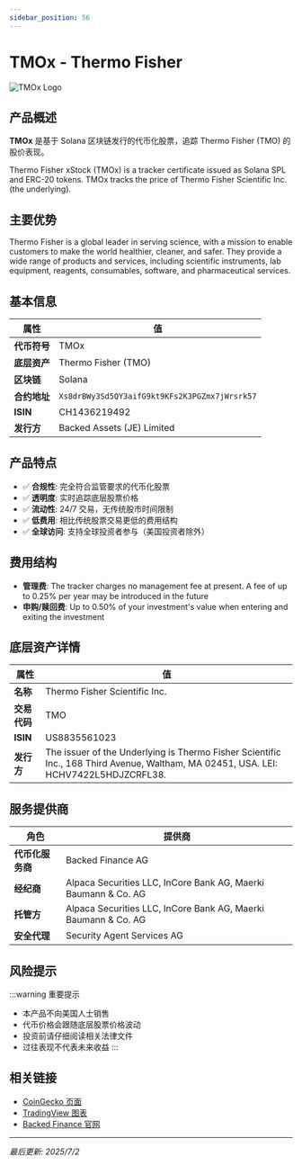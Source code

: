 ```yaml
---
sidebar_position: 56
---
```


# TMOx - Thermo Fisher

![TMOx Logo](/img/tokens/tmox.svg)

## 产品概述

**TMOx** 是基于 Solana 区块链发行的代币化股票，追踪 Thermo Fisher (TMO) 的股价表现。

Thermo Fisher xStock (TMOx) is a tracker certificate issued as Solana SPL and ERC-20 tokens. TMOx tracks the price of Thermo Fisher Scientific Inc. (the underlying).

## 主要优势

Thermo Fisher is a global leader in serving science, with a mission to enable customers to make the world healthier, cleaner, and safer. They provide a wide range of products and services, including scientific instruments, lab equipment, reagents, consumables, software, and pharmaceutical services.


## 基本信息

| 属性 | 值 |
|------|----|
| **代币符号** | TMOx |
| **底层资产** | Thermo Fisher (TMO) |
| **区块链** | Solana |
| **合约地址** | `Xs8drBWy3Sd5QY3aifG9kt9KFs2K3PGZmx7jWrsrk57` |
| **ISIN** | CH1436219492 |
| **发行方** | Backed Assets (JE) Limited |

## 产品特点

- ✅ **合规性**: 完全符合监管要求的代币化股票
- ✅ **透明度**: 实时追踪底层股票价格
- ✅ **流动性**: 24/7 交易，无传统股市时间限制
- ✅ **低费用**: 相比传统股票交易更低的费用结构
- ✅ **全球访问**: 支持全球投资者参与（美国投资者除外）

## 费用结构

- **管理费**: The tracker charges no management fee at present. A fee of up to 0.25% per year may be introduced in the future
- **申购/赎回费**: Up to 0.50% of your investment's value when entering and exiting the investment

## 底层资产详情

| 属性 | 值 |
|------|----|
| **名称** | Thermo Fisher Scientific Inc. |
| **交易代码** | TMO |
| **ISIN** | US8835561023 |
| **发行方** | The issuer of the Underlying is Thermo Fisher Scientific Inc., 168 Third Avenue, Waltham, MA 02451, USA. LEI: HCHV7422L5HDJZCRFL38. |

## 服务提供商

| 角色 | 提供商 |
|------|----|
| **代币化服务商** | Backed Finance AG |
| **经纪商** | Alpaca Securities LLC, InCore Bank AG, Maerki Baumann & Co. AG |
| **托管方** | Alpaca Securities LLC, InCore Bank AG, Maerki Baumann & Co. AG |
| **安全代理** | Security Agent Services AG |

## 风险提示

:::warning 重要提示
- 本产品不向美国人士销售
- 代币价格会跟随底层股票价格波动
- 投资前请仔细阅读相关法律文件
- 过往表现不代表未来收益
:::

## 相关链接

- [CoinGecko 页面](https://www.coingecko.com/)
- [TradingView 图表](https://www.tradingview.com/)
- [Backed Finance 官网](https://backed.fi/)

---

*最后更新: 2025/7/2*
